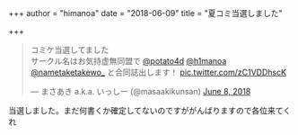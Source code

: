 +++
author = "himanoa"
date = "2018-06-09"
title = "夏コミ当選しました"

+++

<blockquote class="twitter-tweet" data-partner="tweetdeck"><p lang="ja" dir="ltr">コミケ当選してました<br>サークル名はお気持虚無同盟で <a href="https://twitter.com/potato4d?ref_src=twsrc%5Etfw">@potato4d</a> <a href="https://twitter.com/h1manoa?ref_src=twsrc%5Etfw">@h1manoa</a> <a href="https://twitter.com/nametaketakewo_?ref_src=twsrc%5Etfw">@nametaketakewo_</a> と合同誌出します！ <a href="https://t.co/zC1VDDhscK">pic.twitter.com/zC1VDDhscK</a></p>&mdash; まさあき a.k.a. いっしー (@masaakikunsan) <a href="https://twitter.com/masaakikunsan/status/1005022457843970049?ref_src=twsrc%5Etfw">June 8, 2018</a></blockquote>

当選しました。まだ何書くか確定してないのですががんばりますので各位来てくれ

